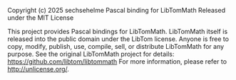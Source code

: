 Copyright (c) 2025 sechsehelme
Pascal binding for LibTomMath
Released under the MIT License

This project provides Pascal bindings for LibTomMath.
LibTomMath itself is released into the public domain under the LibTom license.
Anyone is free to copy, modify, publish, use, compile, sell, or distribute LibTomMath for any purpose.
See the original LibTomMath project for details: https://github.com/libtom/libtommath
For more information, please refer to http://unlicense.org/.
